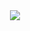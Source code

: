 <div align="center">
<img src="https://github.com/user-attachments/assets/437e49c4-900c-49b3-ad86-77a266af41a4" />
</div>
